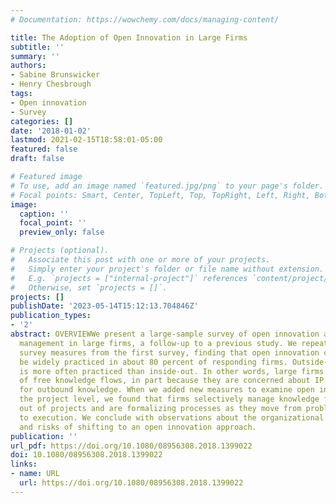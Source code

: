 ```yaml
---
# Documentation: https://wowchemy.com/docs/managing-content/

title: The Adoption of Open Innovation in Large Firms
subtitle: ''
summary: ''
authors:
- Sabine Brunswicker
- Henry Chesbrough
tags:
- Open innovation
- Survey
categories: []
date: '2018-01-02'
lastmod: 2021-02-15T18:58:01-05:00
featured: false
draft: false

# Featured image
# To use, add an image named `featured.jpg/png` to your page's folder.
# Focal points: Smart, Center, TopLeft, Top, TopRight, Left, Right, BottomLeft, Bottom, BottomRight.
image:
  caption: ''
  focal_point: ''
  preview_only: false

# Projects (optional).
#   Associate this post with one or more of your projects.
#   Simply enter your project's folder or file name without extension.
#   E.g. `projects = ["internal-project"]` references `content/project/deep-learning/index.md`.
#   Otherwise, set `projects = []`.
projects: []
publishDate: '2023-05-14T15:12:13.704846Z'
publication_types:
- '2'
abstract: OVERVIEWWe present a large-sample survey of open innovation adoption and
  management in large firms, a follow-up to a previous study. We repeat some of the
  survey measures from the first survey, finding that open innovation continues to
  be widely practiced in about 80 percent of responding firms. Outside-in open innovation
  is more often practiced than inside-out. In other words, large firms are net takers
  of free knowledge flows, in part because they are concerned about IP protection
  for outbound knowledge. When we added new measures to examine open innovation at
  the project level, we found that firms selectively manage knowledge flows into and
  out of projects and are formalizing processes as they move from problem definition
  to execution. We conclude with observations about the organizational challenges
  and risks of shifting to an open innovation approach.
publication: ''
url_pdf: https://doi.org/10.1080/08956308.2018.1399022
doi: 10.1080/08956308.2018.1399022
links:
- name: URL
  url: https://doi.org/10.1080/08956308.2018.1399022
---
```

